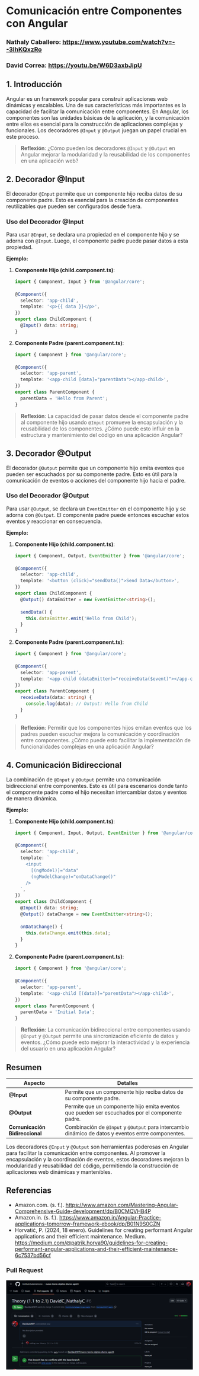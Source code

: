 # Comunicación entre Componentes con Angular

### Nathaly Caballero: https://www.youtube.com/watch?v=--3lhKQxzRo

### David Correa: https://youtu.be/W6D3axbJipU

## 1. Introducción

Angular es un framework popular para construir aplicaciones web dinámicas y escalables. Una de sus características más importantes es la capacidad de facilitar la comunicación entre componentes. En Angular, los componentes son las unidades básicas de la aplicación, y la comunicación entre ellos es esencial para la construcción de aplicaciones complejas y funcionales. Los decoradores `@Input` y `@Output` juegan un papel crucial en este proceso.

> **Reflexión**: ¿Cómo pueden los decoradores `@Input` y `@Output` en Angular mejorar la modularidad y la reusabilidad de los componentes en una aplicación web?

## 2. Decorador @Input

El decorador `@Input` permite que un componente hijo reciba datos de su componente padre. Esto es esencial para la creación de componentes reutilizables que pueden ser configurados desde fuera.

### Uso del Decorador @Input

Para usar `@Input`, se declara una propiedad en el componente hijo y se adorna con `@Input`. Luego, el componente padre puede pasar datos a esta propiedad.

**Ejemplo:**

1. **Componente Hijo (child.component.ts)**:

   ```typescript
   import { Component, Input } from '@angular/core';

   @Component({
     selector: 'app-child',
     template: '<p>{{ data }}</p>',
   })
   export class ChildComponent {
     @Input() data: string;
   }
   ```

2. **Componente Padre (parent.component.ts)**:

   ```typescript
   import { Component } from '@angular/core';

   @Component({
     selector: 'app-parent',
     template: '<app-child [data]="parentData"></app-child>',
   })
   export class ParentComponent {
     parentData = 'Hello from Parent';
   }
   ```

> **Reflexión**: La capacidad de pasar datos desde el componente padre al componente hijo usando `@Input` promueve la encapsulación y la reusabilidad de los componentes. ¿Cómo puede esto influir en la estructura y mantenimiento del código en una aplicación Angular?

## 3. Decorador @Output

El decorador `@Output` permite que un componente hijo emita eventos que pueden ser escuchados por su componente padre. Esto es útil para la comunicación de eventos o acciones del componente hijo hacia el padre.

### Uso del Decorador @Output

Para usar `@Output`, se declara un `EventEmitter` en el componente hijo y se adorna con `@Output`. El componente padre puede entonces escuchar estos eventos y reaccionar en consecuencia.

**Ejemplo:**

1. **Componente Hijo (child.component.ts)**:

   ```typescript
   import { Component, Output, EventEmitter } from '@angular/core';

   @Component({
     selector: 'app-child',
     template: '<button (click)="sendData()">Send Data</button>',
   })
   export class ChildComponent {
     @Output() dataEmitter = new EventEmitter<string>();

     sendData() {
       this.dataEmitter.emit('Hello from Child');
     }
   }
   ```

2. **Componente Padre (parent.component.ts)**:

   ```typescript
   import { Component } from '@angular/core';

   @Component({
     selector: 'app-parent',
     template: '<app-child (dataEmitter)="receiveData($event)"></app-child>',
   })
   export class ParentComponent {
     receiveData(data: string) {
       console.log(data); // Output: Hello from Child
     }
   }
   ```

> **Reflexión**: Permitir que los componentes hijos emitan eventos que los padres pueden escuchar mejora la comunicación y coordinación entre componentes. ¿Cómo puede esto facilitar la implementación de funcionalidades complejas en una aplicación Angular?

## 4. Comunicación Bidireccional

La combinación de `@Input` y `@Output` permite una comunicación bidireccional entre componentes. Esto es útil para escenarios donde tanto el componente padre como el hijo necesitan intercambiar datos y eventos de manera dinámica.

**Ejemplo:**

1. **Componente Hijo (child.component.ts)**:

   ```typescript
   import { Component, Input, Output, EventEmitter } from '@angular/core';

   @Component({
     selector: 'app-child',
     template: `
       <input
         [(ngModel)]="data"
         (ngModelChange)="onDataChange()"
       />
     `,
   })
   export class ChildComponent {
     @Input() data: string;
     @Output() dataChange = new EventEmitter<string>();

     onDataChange() {
       this.dataChange.emit(this.data);
     }
   }
   ```

2. **Componente Padre (parent.component.ts)**:

   ```typescript
   import { Component } from '@angular/core';

   @Component({
     selector: 'app-parent',
     template: '<app-child [(data)]="parentData"></app-child>',
   })
   export class ParentComponent {
     parentData = 'Initial Data';
   }
   ```

> **Reflexión**: La comunicación bidireccional entre componentes usando `@Input` y `@Output` permite una sincronización eficiente de datos y eventos. ¿Cómo puede esto mejorar la interactividad y la experiencia del usuario en una aplicación Angular?

## Resumen

| Aspecto                        | Detalles                                                                                            |
| ------------------------------ | --------------------------------------------------------------------------------------------------- |
| **@Input**                     | Permite que un componente hijo reciba datos de su componente padre.                                 |
| **@Output**                    | Permite que un componente hijo emita eventos que pueden ser escuchados por el componente padre.     |
| **Comunicación Bidireccional** | Combinación de `@Input` y `@Output` para intercambio dinámico de datos y eventos entre componentes. |

Los decoradores `@Input` y `@Output` son herramientas poderosas en Angular para facilitar la comunicación entre componentes. Al promover la encapsulación y la coordinación de eventos, estos decoradores mejoran la modularidad y reusabilidad del código, permitiendo la construcción de aplicaciones web dinámicas y mantenibles.

## Referencias

- Amazon.com. (s. f.). https://www.amazon.com/Mastering-Angular-Comprehensive-Guide-development/dp/B0CMQVHB4P
- Amazon.in. (s. f.). https://www.amazon.in/Angular-Practice-applications-tomorrow-framework-ebook/dp/B01N9S0CZN
- Horvatić, P. (2024, 18 enero). Guidelines for creating performant Angular applications and their efficient maintenance. Medium. https://medium.com/@patrik.horva90/guidelines-for-creating-performant-angular-applications-and-their-efficient-maintenance-6c7537bd56cf

### Pull Request

![](PullRequest.png)
